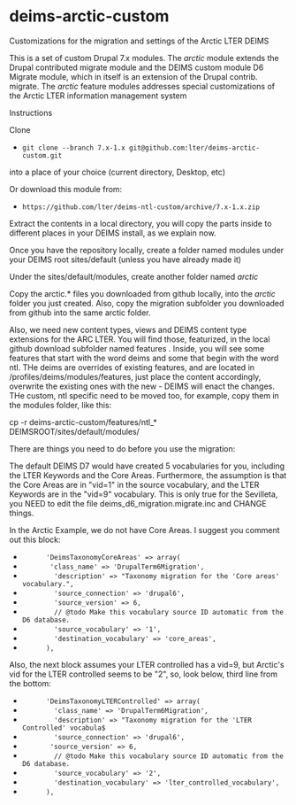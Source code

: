 deims-arctic-custom
===================

Customizations for the migration and settings of the Arctic LTER DEIMS

This is a set of custom Drupal 7.x modules. The _arctic_ module extends the Drupal contributed migrate module and the DEIMS custom module D6 Migrate module, which in itself is an extension of the Drupal contrib. migrate. The _arctic_ feature modules addresses special customizations of the Arctic LTER information management system

Instructions

Clone

* `git clone --branch 7.x-1.x git@github.com:lter/deims-arctic-custom.git`

into a place of your choice (current directory, Desktop, etc)

Or download this module from:

* `https://github.com/lter/deims-ntl-custom/archive/7.x-1.x.zip`

Extract the contents in a local directory, you will copy the parts inside to different places in your DEIMS install, as we explain now.

Once you have the repository locally, create a folder named modules under your DEIMS root sites/default (unless you have already made it)

Under the sites/default/modules, create another folder named _arctic_

Copy the arctic.* files you downloaded from github locally, into the _arctic_ folder you just created. Also, copy the migration subfolder you downloaded from github into the same arctic folder. 

Also, we need new content types, views and DEIMS content type extensions for the ARC LTER. You will find those, featurized, in the local github download subfolder named features . Inside, you will see some features that start with the word deims and some that begin with the word ntl. THe deims are overrides of existing features, and are located in /profiles/deims/modules/features, just place the content accordingly, overwrite the existing ones with the new - DEIMS will enact the changes. THe custom, ntl specific need to be moved too, for example, copy them in the modules folder, like this:

cp -r deims-arctic-custom/features/ntl_* DEIMSROOT/sites/default/modules/


There are things you need to do before you use the migration:

The default DEIMS D7 would have created 5 vocabularies for you, including the
LTER Keywords and the Core Areas. Furthermore, the assumption is that
the Core Areas are in "vid=1" in the source vocabulary, and the 
LTER Keywords are in the "vid=9" vocabulary.  This is only true for the
Sevilleta, you NEED to edit the file deims_d6_migration.migrate.inc and
CHANGE things.

In the Arctic Example, we do not have Core Areas. I suggest you comment
out this block:

* `      'DeimsTaxonomyCoreAreas' => array(`
* `       'class_name' => 'DrupalTerm6Migration',`
* `        'description' => "Taxonomy migration for the 'Core areas' vocabulary.",`
* `        'source_connection' => 'drupal6',`
* `        'source_version' => 6,`
* `        // @todo Make this vocabulary source ID automatic from the D6 database.`
* `        'source_vocabulary' => '1',`
* `        'destination_vocabulary' => 'core_areas',`
* `      ),`
   

Also, the next block assumes your LTER controlled has a vid=9,
but Arctic's vid for the LTER controlled seems to be "2", so, look below,
third line from the bottom:

* `      'DeimsTaxonomyLTERControlled' => array(`
* `        'class_name' => 'DrupalTerm6Migration',`
* `        'description' => "Taxonomy migration for the 'LTER Controlled' vocabula$`
* `        'source_connection' => 'drupal6',`
* `       'source_version' => 6,`
* `        // @todo Make this vocabulary source ID automatic from the D6 database.`
* `        'source_vocabulary' => '2',`
* `        'destination_vocabulary' => 'lter_controlled_vocabulary',`
* `      ),`

